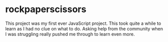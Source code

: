 # rockpaperscissors
This project was my first ever JavaScript project. This took quite a while to learn as I had no clue on what to do. Asking help from the community when I was struggling really pushed me through to learn even more.

